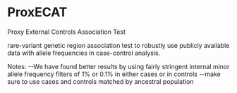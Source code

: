 # ProxECAT
Proxy External Controls Association Test

rare-variant genetic region association test to robustly use publicly available data with allele frequencies in case-control analysis.

Notes:
--We have found better results by using fairly stringent internal minor allele frequency filters of 1% or 0.1% in either cases or in controls
--make sure to use cases and controls matched by ancestral population
